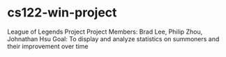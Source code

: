 # cs122-win-project
League of Legends Project
Project Members: Brad Lee, Philip Zhou, Johnathan Hsu
Goal: To display and analyze statistics on summoners and their improvement over time
